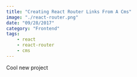 ```yaml
---
title: "Creating React Router Links From A Cms"
image: "./react-router.png"
date: "09/28/2017"
category: "Frontend"
tags:
    - react
    - react-router
    - cms
---
```


Cool new project
